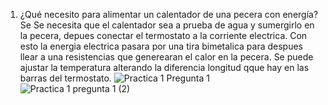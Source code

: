 1. ¿Qué necesito para alimentar un calentador de una pecera con energía?
Se Se necesita que el calentador sea a prueba de agua y sumergirlo en la pecera, depues conectar el termostato a la corriente electrica. Con esto la energia electrica pasara por una tira bimetalica para despues llear a una resistencias que generearan el calor en la pecera. Se puede ajustar la temperatura alterando la diferencia longitud qque hay en las barras del termostato.
![Practica 1 Pregunta 1](https://github.com/user-attachments/assets/73abd56c-bbed-4ac1-b462-437c72ec109b)
![Practica 1 pregunta 1 (2)](https://github.com/user-attachments/assets/be372cf8-55d5-4ed3-85c0-992f5a43bef9)
